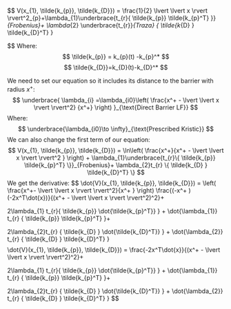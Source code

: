 $$
V(x_{1}, \tilde{k_{p}}, \tilde{k_{D}}) = \frac{1}{2} \lvert \lvert x \rvert  \rvert^2_{p}+\lambda_{1}\underbrace{t_{r}\{  \tilde{k_{p}} \tilde{k_{p}^T} \}}_{Frobenius}+ \lambda_{2} \underbrace{t_{r}}_{Traza} \{ \tilde{k_{D} } \tilde{k_{D}^T} \} 

$$
$\text{Where:}$
$$
\tilde{k_{p}} = k_{p}(t) -k_{p}^*
$$
$$
\tilde{k_{D}}=k_{D}(t)-k_{D}^*
$$

We need to set our equation so it includes its distance to the barrier with radius $x^+$:
$$
\underbrace{ \lambda_{i} =\lambda_{i0}\left( \frac{x^+ - \lvert \lvert x \rvert  \rvert^2}  {x^+} \right) }_{\text{Direct Barrier LF}}
$$
Where:
$$
\underbrace{\lambda_{i0}\to \infty}_{\text{Prescribed Kristic}}
$$
We can also change the first term of our equation:
$$
V(x_{1}, \tilde{k_{p}}, \tilde{k_{D}}) = 
\ln\left( \frac{x^+}{x^+ - \lvert \lvert x \rvert  \rvert^2 }  \right) +
\lambda_{1}\underbrace{t_{r}\{  \tilde{k_{p}} \tilde{k_{p}^T} \}}_{Frobenius}+ 
\lambda_{2}t_{r} \{ \tilde{k_{D} } \tilde{k_{D}^T} \} 
$$We get the derivative:
$$
\dot{V}(x_{1}, \tilde{k_{p}}, \tilde{k_{D}}) = 
\left( \frac{x^+- \lvert \lvert x \rvert  \rvert^2}{x^+  }  \right) \frac{(-x^+ ) (-2x^T\dot{x})}{(x^+ - \lvert \lvert x \rvert  \rvert^2)^2}+

2\lambda_{1} t_{r}\{  \tilde{k_{p}} \dot{\tilde{k_{p}^T}} \} +
\dot{\lambda_{1}} t_{r} \{ \tilde{k_{p}} \tilde{k_{p}^T} \}+

2\lambda_{2}t_{r} \{ \tilde{k_{D} } \dot{\tilde{k_{D}^T}} \} +
\dot{\lambda_{2}} t_{r} \{ \tilde{k_{D} } \tilde{k_{D}^T} \}
$$
$$
\dot{V}(x_{1}, \tilde{k_{p}}, \tilde{k_{D}}) =  \frac{-2x^T\dot{x}}{(x^+ - \lvert \lvert x \rvert  \rvert^2)^2}+

2\lambda_{1} t_{r}\{  \tilde{k_{p}} \dot{\tilde{k_{p}^T}} \} +
\dot{\lambda_{1}} t_{r} \{ \tilde{k_{p}} \tilde{k_{p}^T} \}+

2\lambda_{2}t_{r} \{ \tilde{k_{D} } \dot{\tilde{k_{D}^T}} \} +
\dot{\lambda_{2}} t_{r} \{ \tilde{k_{D} } \tilde{k_{D}^T} \}
$$
